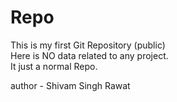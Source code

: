 # Repo
This is my first Git Repository (public)<br>
Here is NO data related to any project.<br>
It just a normal Repo. <br>

author - Shivam Singh Rawat
